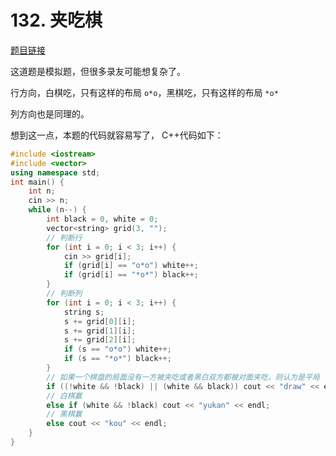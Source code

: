 
# 132. 夹吃棋 

[题目链接](https://kamacoder.com/problempage.php?pid=1209)

这道题是模拟题，但很多录友可能想复杂了。 

行方向，白棋吃，只有这样的布局 `o*o`，黑棋吃，只有这样的布局 `*o*`

列方向也是同理的。 

想到这一点，本题的代码就容易写了， C++代码如下：

```CPP 
#include <iostream>
#include <vector>
using namespace std;
int main() {
    int n;
    cin >> n;
    while (n--) {
        int black = 0, white = 0;
        vector<string> grid(3, "");
        // 判断行
        for (int i = 0; i < 3; i++) {
            cin >> grid[i];
            if (grid[i] == "o*o") white++;
            if (grid[i] == "*o*") black++;
        }
        // 判断列
        for (int i = 0; i < 3; i++) {
            string s;
            s += grid[0][i];
            s += grid[1][i];
            s += grid[2][i];
            if (s == "o*o") white++;
            if (s == "*o*") black++;
        }
        // 如果一个棋盘的局面没有一方被夹吃或者黑白双方都被对面夹吃，则认为是平局
        if ((!white && !black) || (white && black)) cout << "draw" << endl; 
        // 白棋赢
        else if (white && !black) cout << "yukan" << endl;
        // 黑棋赢
        else cout << "kou" << endl;
    }
}
```

